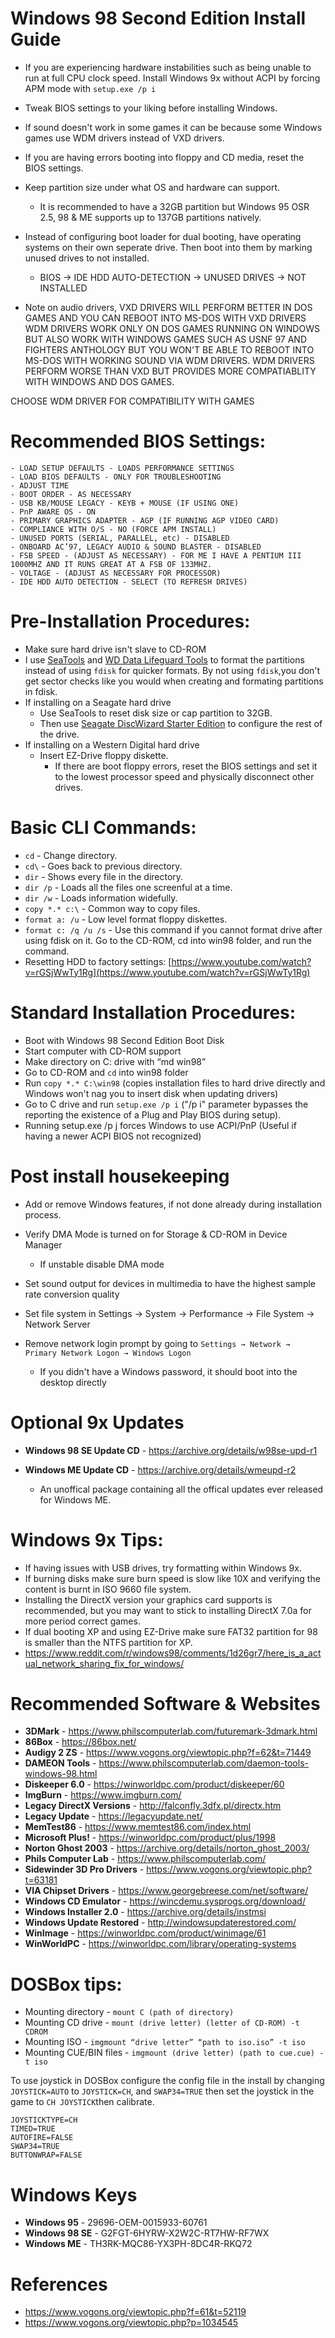 # Windows 98 Second Edition Install Guide

- If you are experiencing hardware instabilities such as being unable to run at full CPU clock speed. Install Windows 9x without ACPI by forcing APM mode with ```setup.exe /p i```

- Tweak BIOS settings to your liking before installing Windows.

- If sound doesn't work in some games it can be because some Windows games use WDM drivers instead of VXD drivers.

- If you are having errors booting into floppy and CD media, reset the BIOS settings.

- Keep partition size under what OS and hardware can support.
  - It is recommended to have a 32GB partition but Windows 95 OSR 2.5, 98 & ME supports up to 137GB partitions natively.

- Instead of configuring boot loader for dual booting, have operating systems on their own seperate drive. Then boot into them by marking unused drives to not installed.
  - BIOS → IDE HDD AUTO-DETECTION → UNUSED DRIVES → NOT INSTALLED

- Note on audio drivers, VXD DRIVERS WILL PERFORM BETTER IN DOS GAMES AND YOU CAN REBOOT INTO MS-DOS WITH VXD DRIVERS WDM DRIVERS WORK ONLY ON DOS GAMES RUNNING ON WINDOWS BUT ALSO WORK WITH WINDOWS GAMES SUCH AS USNF 97 AND FIGHTERS ANTHOLOGY BUT YOU WON'T BE ABLE TO REBOOT INTO MS-DOS WITH WORKING SOUND VIA WDM DRIVERS. WDM DRIVERS PERFORM WORSE THAN VXD BUT PROVIDES MORE COMPATIABLITY WITH WINDOWS AND DOS GAMES.

CHOOSE WDM DRIVER FOR COMPATIBILITY WITH GAMES
# Recommended BIOS Settings:
```
- LOAD SETUP DEFAULTS - LOADS PERFORMANCE SETTINGS
- LOAD BIOS DEFAULTS - ONLY FOR TROUBLESHOOTING
- ADJUST TIME
- BOOT ORDER - AS NECESSARY
- USB KB/MOUSE LEGACY - KEYB + MOUSE (IF USING ONE)
- PnP AWARE OS - ON
- PRIMARY GRAPHICS ADAPTER - AGP (IF RUNNING AGP VIDEO CARD)
- COMPLIANCE WITH O/S - NO (FORCE APM INSTALL)
- UNUSED PORTS (SERIAL, PARALLEL, etc) - DISABLED
- ONBOARD AC’97, LEGACY AUDIO & SOUND BLASTER - DISABLED
- FSB SPEED - (ADJUST AS NECESSARY) - FOR ME I HAVE A PENTIUM III 1000MHZ AND IT RUNS GREAT AT A FSB OF 133MHZ.
- VOLTAGE - (ADJUST AS NECESSARY FOR PROCESSOR)
- IDE HDD AUTO DETECTION - SELECT (TO REFRESH DRIVES)
```

# Pre-Installation Procedures:
- Make sure hard drive isn't slave to CD-ROM
- I use [SeaTools](https://www.seagate.com/support/downloads/seatools/seatools-legacy-support/) and [WD Data Lifeguard Tools](https://www.philscomputerlab.com/western-digital.html) to format the partitions instead of using ```fdisk``` for quicker formats. By not using ```fdisk```,you don't get sector checks like you would when creating and formating partitions in fdisk.
- If installing on a Seagate hard drive
  - Use SeaTools to reset disk size or cap partition to 32GB.
  - Then use [Seagate DiscWizard Starter Edition](https://www.philscomputerlab.com/seagate.html) to configure the rest of the drive.
- If installing on a Western Digital hard drive
  - Insert EZ-Drive floppy diskette.
    - If there are boot floppy errors, reset the BIOS settings and set it to the lowest processor speed and physically disconnect other drives.

# Basic CLI Commands: 
- ```cd``` - Change directory.
- ```cd\``` - Goes back to previous directory.
- ```dir``` - Shows every file in the directory.
- ```dir /p``` - Loads all the files one screenful at a time.
- ```dir /w``` - Loads information widefully.
- ```copy *.* c:\``` - Common way to copy files. 
- ```format a: /u``` - Low level format floppy diskettes.
- ```format c: /q /u /s``` - Use this command if you cannot format drive after using fdisk on it. Go to the CD-ROM, cd into win98 folder, and run the command.
- Resetting HDD to factory settings: [https://www.youtube.com/watch?v=rGSjWwTy1Rg](https://www.youtube.com/watch?v=rGSjWwTy1Rg)

# Standard Installation Procedures:
- Boot with Windows 98 Second Edition Boot Disk
- Start computer with CD-ROM support
- Make directory on C: drive with “md win98”
- Go to CD-ROM and ```cd``` into win98 folder
- Run ```copy *.* C:\win98``` (copies installation files to hard drive directly and Windows won't nag you to insert disk when updating drivers)
- Go to C drive and run ```setup.exe /p i``` ("/p i" parameter bypasses the reporting the existence of a Plug and Play BIOS during setup).
- Running setup.exe /p j forces Windows to use ACPI/PnP (Useful if having a newer ACPI BIOS not recognized)

# Post install housekeeping
- Add or remove Windows features, if not done already during installation process.

- Verify DMA Mode is turned on for Storage & CD-ROM in Device Manager
  - If unstable disable DMA mode  

- Set sound output for devices in multimedia to have the highest sample rate conversion quality

- Set file system in Settings → System → Performance → File System → Network Server 

- Remove network login prompt by going to ```Settings → Network → Primary Network Logon → Windows Logon```
  - If you didn't have a Windows password, it should boot into the desktop directly
  
# Optional 9x Updates
- **Windows 98 SE Update CD** - https://archive.org/details/w98se-upd-r1

- **Windows ME Update CD** - https://archive.org/details/wmeupd-r2
  - An unoffical package containing all the offical updates ever released for Windows ME. 

# Windows 9x Tips:
- If having issues with USB drives, try formatting within Windows 9x.
- If burning disks make sure burn speed is slow like 10X and verifying the content is burnt in ISO 9660 file system.
- Installing the DirectX version your graphics card supports is recommended, but you may want to stick to installing DirectX 7.0a for more period correct games.
- If dual booting XP and using EZ-Drive make sure FAT32 partition for 98 is smaller than the NTFS partition for XP.
- https://www.reddit.com/r/windows98/comments/1d26gr7/here_is_a_actual_network_sharing_fix_for_windows/

# Recommended Software & Websites
- **3DMark** - https://www.philscomputerlab.com/futuremark-3dmark.html
- **86Box** - https://86box.net/
- **Audigy 2 ZS** - https://www.vogons.org/viewtopic.php?f=62&t=71449
- **DAMEON Tools** - https://www.philscomputerlab.com/daemon-tools-windows-98.html
- **Diskeeper 6.0** - https://winworldpc.com/product/diskeeper/60
- **ImgBurn** - https://www.imgburn.com/
- **Legacy DirectX Versions** - http://falconfly.3dfx.pl/directx.htm
- **Legacy Update** - https://legacyupdate.net/
- **MemTest86** - https://www.memtest86.com/index.html
- **Microsoft Plus!** - https://winworldpc.com/product/plus/1998
- **Norton Ghost 2003** - https://archive.org/details/norton_ghost_2003/
- **Phils Computer Lab** - https://www.philscomputerlab.com/
- **Sidewinder 3D Pro Drivers** - https://www.vogons.org/viewtopic.php?t=63181
- **VIA Chipset Drivers** - https://www.georgebreese.com/net/software/
- **Windows CD Emulator** - https://wincdemu.sysprogs.org/download/
- **Windows Installer 2.0** - https://archive.org/details/instmsi   
- **Windows Update Restored** - http://windowsupdaterestored.com/
- **WinImage** - https://winworldpc.com/product/winimage/61
- **WinWorldPC** - https://winworldpc.com/library/operating-systems

# DOSBox tips: 
- Mounting directory - ```mount C (path of directory)```
- Mounting CD drive - ```mount (drive letter) (letter of CD-ROM) -t CDROM```
- Mounting ISO - ```imgmount “drive letter” “path to iso.iso” -t iso```
- Mounting CUE/BIN files - ```imgmount (drive letter) (path to cue.cue) -t iso```

To use joystick in DOSBox configure the config file in the install by changing ```JOYSTICK=AUTO``` to ```JOYSTICK=CH```, and ```SWAP34=TRUE``` then set the joystick in the game to ```CH JOYSTICK```then calibrate.
```
JOYSTICKTYPE=CH
TIMED=TRUE
AUTOFIRE=FALSE
SWAP34=TRUE
BUTTONWRAP=FALSE
```

# Windows Keys
- **Windows 95** - 29696-OEM-0015933-60761
- **Windows 98 SE** - G2FGT-6HYRW-X2W2C-RT7HW-RF7WX
- **Windows ME** - TH3RK-MQC86-YX3PH-8DC4R-RKQ72

# References
- https://www.vogons.org/viewtopic.php?f=61&t=52119
- https://www.vogons.org/viewtopic.php?p=1034545
